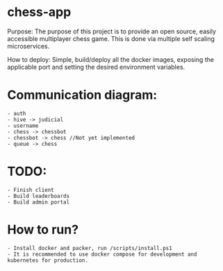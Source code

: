 # chess-app

Purpose: The purpose of this project is to provide an open source, easily accessible multiplayer chess game. This is done via multiple self scaling microservices.

How to deploy: Simple, build/deploy all the docker images, exposing the applicable port and setting the desired environment variables.

# Communication diagram:
    - auth
    - hive -> judicial
    - username
    - chess -> chessbot
    - chessbot -> chess //Not yet implemented
    - queue -> chess

# TODO:
    - Finish client
    - Build leaderboards
    - Build admin portal

# How to run?
    - Install docker and packer, run /scripts/install.ps1
    - It is recommended to use docker compose for development and kubernetes for production.
